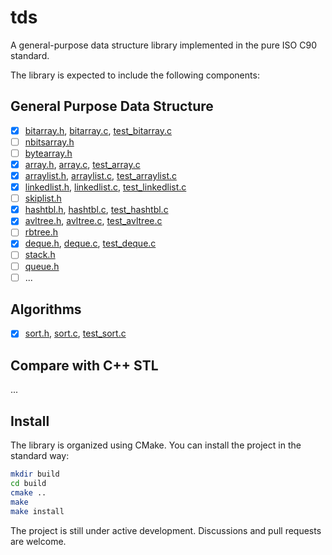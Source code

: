 # tds

A general-purpose data structure library implemented in the pure ISO C90 standard.

The library is expected to include the following components:

## General Purpose Data Structure

   - [x] [bitarray.h](./include/tds/bitarray.h),
         [bitarray.c](./src/tds_bitarray.c),
         [test_bitarray.c](./test/test_bitarray.c)
   - [ ] [nbitsarray.h](./include/tds/nbitsarray.h)
   - [ ] [bytearray.h](./include/tds/bytearray.h)
   - [x] [array.h](./include/tds/array.h),
         [array.c](./src/tds_array.c),
         [test_array.c](./test/test_array.c)
   - [x] [arraylist.h](./include/tds/arraylist.h),
         [arraylist.c](./src/tds_arraylist.c),
         [test_arraylist.c](./test/test_arraylist.c)
   - [x] [linkedlist.h](./include/tds/linkedlist.h),
         [linkedlist.c](./src/tds_linkedlist.c),
         [test_linkedlist.c](./test/test_linkedlist.c)
   - [ ] [skiplist.h](./include/tds/skiplist.h)
   - [x] [hashtbl.h](./include/tds/hashtbl.h),
         [hashtbl.c](./src/tds_hashtbl.c),
         [test_hashtbl.c](./test/test_hashtbl.c)
   - [x] [avltree.h](./include/tds/avltree.h),
         [avltree.c](./src/tds_avltree.c),
         [test_avltree.c](./test/test_avltree.c)
   - [ ] [rbtree.h](./include/tds/rbtree.h)
   - [x] [deque.h](./include/tds/deque.h),
         [deque.c](./src/tds_deque.c),
         [test_deque.c](./test/test_deque.c)
   - [ ] [stack.h](./include/tds/stack.h)
   - [ ] [queue.h](./include/tds/queue.h)
   - [ ] ...

## Algorithms

   - [x] [sort.h](./include/ta/sort.h),
         [sort.c](./src/ta_sort.c),
         [test_sort.c](./test/test_sort.c)

## Compare with C++ STL

...

## Install

The library is organized using CMake. You can install the project in the standard way:

```sh
mkdir build
cd build
cmake ..
make
make install
```

The project is still under active development. Discussions and pull requests are welcome.
